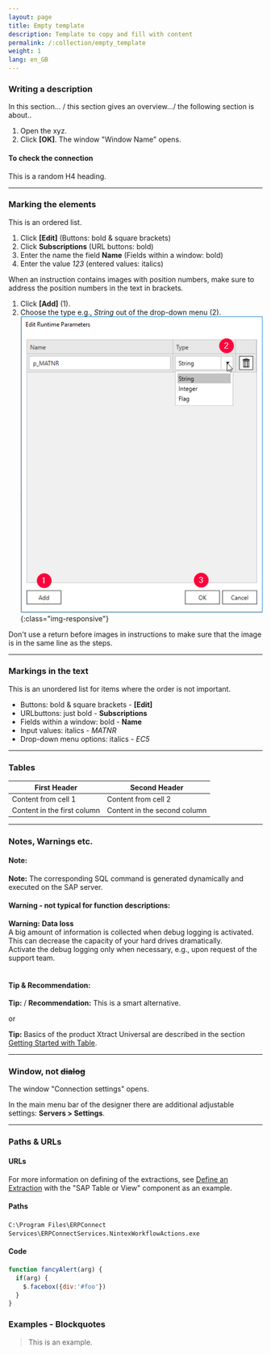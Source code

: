```yaml
---
layout: page
title: Empty template 
description: Template to copy and fill with content
permalink: /:collection/empty_template
weight: 1
lang: en_GB
---
```


### Writing a description
In this section... / this section gives an overview.../ the following section is about..

1. Open the xyz. 
2. Click **[OK]**. The window "Window Name" opens.

#### To check the connection
This is a random H4 heading.

-----------

### Marking the elements
This is an ordered list.
1. Click **[Edit]** (Buttons: bold & square brackets)
2. Click **Subscriptions** (URL buttons: bold)
3. Enter the name the field **Name** (Fields within a window: bold)
4. Enter the value *123* (entered values: italics)

When an instruction contains images with position numbers, make sure to address the position numbers in the text in brackets.
1. Click **[Add]** (1).
2. Choose the type e.g., *String* out of the drop-down menu (2).
![ODP Add parameters](/img/content/odp/odp-settings-add-parameters.png){:class="img-responsive"}

Don't use a return before images in instructions to make sure that the image is in the same line as the steps.

------

### Markings in the text
This is an unordered list for items where the order is not important.
- Buttons: bold & square brackets - **[Edit]** 
- URLbuttons: just bold - **Subscriptions**
- Fields within a window: bold - **Name** 
- Input values: italics - *MATNR*
- Drop-down menu options: italics - *EC5* 

------

### Tables

First Header | Second Header
------------ | -------------
Content from cell 1 | Content from cell 2
Content in the first column | Content in the second column

------

### Notes, Warnings etc.

#### Note:
<div class="alert alert-info">
  <i class="fas fa-info-circle"></i> <strong>Note:</strong> The corresponding SQL command is generated dynamically and executed on the SAP server.</div>

#### Warning - not typical for function descriptions:
<div class="alert alert-warning">
  <i class="fas fa-exclamation-triangle"></i> <strong>Warning:</strong> 
  <!--Type & source of the problem, use bold and <br> --> <strong>Data loss</strong> <br>
  <!--- Cause with an explanation of the threat + <br>: ---> A big amount of information is collected when debug logging is activated. This can decrease the capacity of your hard drives dramatically.<br>
  <!---Remedy:--> Activate the debug logging only when necessary, e.g., upon request of the support team.
</div><br>

#### Tip & Recommendation:
**Tip:** / **Recommendation:** This is a smart alternative. <br>

or <br>

<div class="alert alert-success">
  <i class="fas fa-lightbulb"></i> <strong>Tip:</strong> Basics of the product Xtract Universal are described in the section <a href= "https://help.theobald-software.com/en/xtract-universal/getting-started-table" class="alert-link">Getting Started with Table</a>.<br>
</div>

------

### Window, not ~~dialog~~

The window "Connection settings" opens.
<!--Die Bezeichnungen der Fenster soll in Anführungszeichen gesetzt werden-->
In the main menu bar of the designer there are additional adjustable settings:   **Servers > Settings**.
<!--Mit dem Symbol ">" können Menusprünge ausgedrückt werden-->

----

### Paths & URLs

#### URLs
For more information on defining of the extractions, see [Define an Extraction](https://help.theobald-software.com/en/xtract-universal/getting-started-table/define-a-table-extraction) with the "SAP Table or View" component as an example.

#### Paths
`C:\Program Files\ERPConnect Services\ERPConnectServices.NintexWorkflowActions.exe`
#### Code
```javascript
function fancyAlert(arg) {
  if(arg) {
    $.facebox({div:'#foo'})
  }
}
```
### Examples - Blockquotes

>This is an example.



